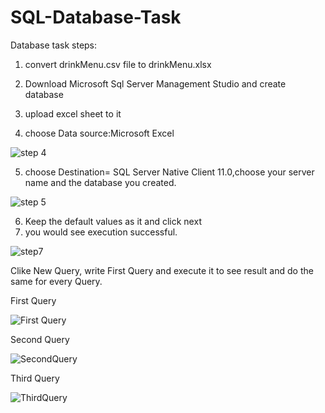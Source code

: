 # SQL-Database-Task
Database task steps:
1) convert drinkMenu.csv file to drinkMenu.xlsx
2) Download Microsoft Sql Server Management Studio and create database
3) upload excel sheet to it


4) choose Data source:Microsoft Excel

![step 4](https://user-images.githubusercontent.com/93222041/181879010-139523fa-e5c7-4ff1-9a36-077eace34ced.PNG)





5) choose Destination= SQL Server Native Client 11.0,choose your server name and the database you created.

![step 5](https://user-images.githubusercontent.com/93222041/181879025-11e78279-1323-43cc-aef0-291dbdf4d856.PNG)

6) Keep  the default values as it and click next
7) you would see execution successful.

![step7](https://user-images.githubusercontent.com/93222041/181879043-aaa52414-996e-4b3f-ac7e-88c16dea98bc.PNG)





Clike New Query, write First Query and execute it to see result 
and do the same for every Query.

First Query

![First Query](https://user-images.githubusercontent.com/93222041/181878828-5e81c55f-b91e-499d-a8a3-735353ede612.PNG)





Second Query


![SecondQuery](https://user-images.githubusercontent.com/93222041/181878891-f904c09c-8716-4e33-a8d6-efffbf563d2a.PNG)





Third Query


![ThirdQuery](https://user-images.githubusercontent.com/93222041/181878901-cb83b84c-697f-4ab0-9b8a-e14c2b0e8eee.PNG)

